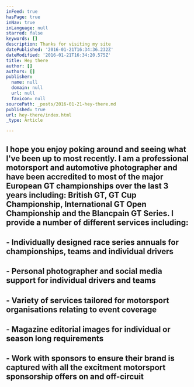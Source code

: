 ```yaml
---
inFeed: true
hasPage: true
inNav: true
inLanguage: null
starred: false
keywords: []
description: Thanks for visiting my site
datePublished: '2016-01-21T16:34:36.232Z'
dateModified: '2016-01-21T16:34:20.575Z'
title: Hey there
author: []
authors: []
publisher:
  name: null
  domain: null
  url: null
  favicon: null
sourcePath: _posts/2016-01-21-hey-there.md
published: true
url: hey-there/index.html
_type: Article

---
```

## I hope you enjoy poking around and seeing what I've been up to most recently. I am a professional motorsport and automotive photographer and have been accredited to most of the major European GT championships over the last 3 years including: British GT, GT Cup Championship, International GT Open Championship and the Blancpain GT Series. I provide a number of different services including:

## - Individually designed race series annuals for championships, teams and individual drivers

## - Personal photographer and social media support for individual drivers and teams

## - Variety of services tailored for motorsport organisations relating to event coverage

## - Magazine editorial images for individual or season long requirements

## - Work with sponsors to ensure their brand is captured with all the excitment motorsport sponsorship offers on and off-circuit
